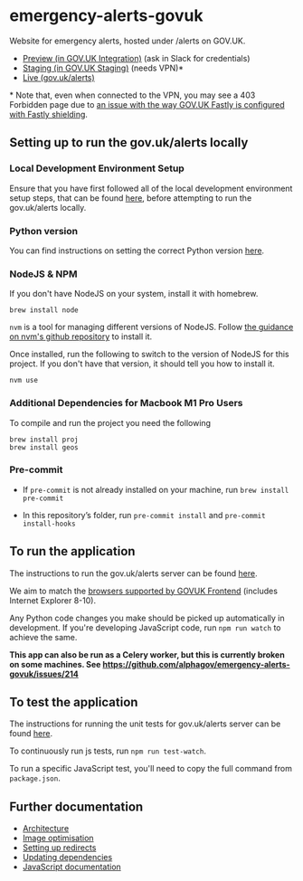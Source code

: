 # emergency-alerts-govuk

Website for emergency alerts, hosted under /alerts on GOV.UK.

- [Preview (in GOV.UK Integration)](https://www.integration.publishing.service.gov.uk/alerts) (ask in Slack for credentials)
- [Staging (in GOV.UK Staging)](https://www.staging.publishing.service.gov.uk/alerts) (needs VPN)\*
- [Live (gov.uk/alerts)](https://www.gov.uk/alerts)

\* Note that, even when connected to the VPN, you may see a 403 Forbidden page due to [an issue with the way GOV.UK Fastly is configured with Fastly shielding](https://github.com/alphagov/govuk-cdn-config/pull/362).

## Setting up to run the gov.uk/alerts locally

### Local Development Environment Setup
Ensure that you have first followed all of the local development environment setup steps, that can be found [here](https://gds-ea.atlassian.net/wiki/spaces/EA/pages/3211265/Mac+Setup), before attempting to run the gov.uk/alerts locally.

### Python version

You can find instructions on setting the correct Python version [here](https://gds-ea.atlassian.net/wiki/spaces/EA/pages/192217089/Setting+up+Local+Development+Environment#Setting-Python-Version).

### NodeJS & NPM

If you don't have NodeJS on your system, install it with homebrew.

```shell
brew install node
```

`nvm` is a tool for managing different versions of NodeJS. Follow [the guidance on nvm's github repository](https://github.com/nvm-sh/nvm#installing-and-updating) to install it.

Once installed, run the following to switch to the version of NodeJS for this project. If you don't
have that version, it should tell you how to install it.

```shell
nvm use
```
### Additional Dependencies for Macbook M1 Pro Users
To compile and run the project you need the following

```
brew install proj
brew install geos
```

### Pre-commit

- If `pre-commit` is not already installed on your machine, run
`brew install pre-commit`

- In this repository’s folder, run
`pre-commit install` and
`pre-commit install-hooks`

## To run the application

The instructions to run the gov.uk/alerts server can be found [here](https://gds-ea.atlassian.net/wiki/spaces/EA/pages/192217089/Setting+up+Local+Development+Environment#Run-the-Gov.uk%2FAlerts-Website).

We aim to match the [browsers supported by GOVUK Frontend](https://github.com/alphagov/govuk-frontend#browser-and-assistive-technology-support) (includes Internet Explorer 8-10).

Any Python code changes you make should be picked up automatically in development. If you're developing JavaScript code, run `npm run watch` to achieve the same.

**This app can also be run as a Celery worker, but this is currently broken on some machines. See https://github.com/alphagov/emergency-alerts-govuk/issues/214**

## To test the application

The instructions for running the unit tests for gov.uk/alerts server can be found [here](https://gds-ea.atlassian.net/wiki/spaces/EA/pages/192217089/Setting+up+Local+Development+Environment#Running-the-Unit-Tests).

To continuously run js tests, run `npm run test-watch`.

To run a specific JavaScript test, you'll need to copy the full command from `package.json`.

## Further documentation

- [Architecture](docs/architecture.md)
- [Image optimisation](docs/image-optimisation.md)
- [Setting up redirects](docs/redirects.md)
- [Updating dependencies](https://github.com/alphagov/notifications-manuals/wiki/Dependencies)
- [JavaScript documentation](https://github.com/alphagov/notifications-manuals/wiki/JavaScript-Documentation)

